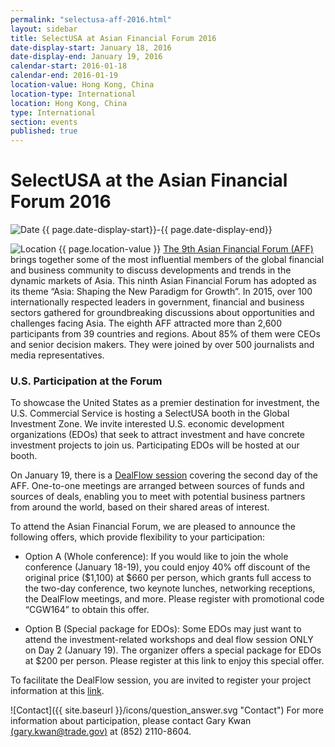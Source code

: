 ```yaml
---
permalink: "selectusa-aff-2016.html"
layout: sidebar
title: SelectUSA at Asian Financial Forum 2016
date-display-start: January 18, 2016
date-display-end: January 19, 2016
calendar-start: 2016-01-18
calendar-end: 2016-01-19
location-value: Hong Kong, China
location-type: International
location: Hong Kong, China
type: International
section: events
published: true
---
```


# SelectUSA at the Asian Financial Forum 2016

![Date](https://google.github.io/material-design-icons/action/svg/design/ic_event_24px.svg "Date") {{ page.date-display-start}}-{{ page.date-display-end}}

![Location](http://google.github.io/material-design-icons/social/svg/design/ic_location_city_24px.svg "Location") {{ page.location-value }}
[The 9th Asian Financial Forum (AFF)](http://www.asianfinancialforum.com/en/index.htm) brings together some of the most influential members of the global financial and business community to discuss developments and trends in the dynamic markets of Asia. This ninth Asian Financial Forum has adopted as its theme “Asia: Shaping the New Paradigm for Growth”. In 2015, over 100 internationally respected leaders in government, financial and business sectors gathered for groundbreaking discussions about opportunities and challenges facing Asia.
 The eighth AFF attracted more than 2,600 participants from 39 countries and regions. About 85% of them were CEOs and senior decision makers. They were joined by over 500 journalists and media representatives.

### U.S. Participation at the Forum

To showcase the United States as a premier destination for investment, the U.S. Commercial Service is hosting a SelectUSA booth in the Global Investment Zone. We invite interested U.S. economic development organizations (EDOs) that seek to attract investment and have concrete investment projects to join us. Participating EDOs will be hosted at our booth.

 On January 19, there is a [DealFlow session](http://www.asianfinancialforum.com/en/info_deal.htm) covering the second day of the AFF. One-to-one meetings are arranged between sources of funds and sources of deals, enabling you to meet with potential business partners from around the world, based on their shared areas of interest.

To attend the Asian Financial Forum, we are pleased to announce the following offers, which provide flexibility to your participation:

* Option A (Whole conference): If you would like to join the whole conference (January 18-19), you could enjoy 40% off discount of the original price ($1,100) at $660 per person, which grants full access to the two-day conference, two keynote lunches, networking receptions, the DealFlow meetings, and more. Please register with promotional code “CGW164” to obtain this offer.

* Option B (Special package for EDOs): Some EDOs may just want to attend the investment-related workshops and deal flow session ONLY on Day 2 (January 19). The organizer offers a special package for EDOs at $200 per person. Please register at this link to enjoy this special offer.

To facilitate the DealFlow session, you are invited to register your project information at this [link](http://aff.hktdc.com/registration/UI_RegistrationSite/Registration/RegistrationForm.aspx?FORMID=6d3c533e-1514-41f9-8ae1-c0060ad3f9ef&BYPASS=YES&LANGID=1&URLEVENTNAME=Asian+Financial+Forum+2016&URLFORMNAME=Registration+for+ProjO&URLDATESCODE=2016).

![Contact]({{ site.baseurl }}/icons/question_answer.svg "Contact") For more information about participation, please contact Gary Kwan [(gary.kwan@trade.gov)](mailto:gary.kwan@trade.gov?Subject=Asian%20Financial%20Forum%20information%20inquiry) at (852) 2110-8604.

